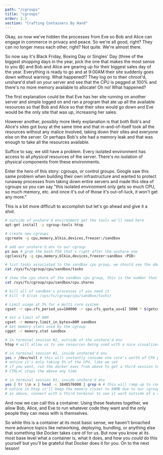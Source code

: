 ```yaml
---
path: "/cgroups"
title: "cgroups"
order: 2.3
section: "Crafting Containers By Hand"
---
```


Okay, so now we've hidden the processes from Eve so Bob and Alice can engage in commerce in privacy and peace. So we're all good, right? They can no longer mess each other, right? Not quite. We're almost there.

So now say it's Black Friday, Boxing Day or Singles' Day (three of the biggest shopping days in the year, pick the one that makes the most sense to you 😄) and Bob and Alice are gearing up for their biggest sales day of the year. Everything is ready to go and at 9:00AM their site suddenly goes down without warning. What happened!? They log on to their chroot'd, unshare'd shell on your server and see that the CPU is pegged at 100% and there's no more memory available to allocate! Oh no! What happened?

The first explanation could be that Eve has her site running on another server and simple logged on and ran a program that ate up all the available resources so that Bob and Alice so that their sites would go down and Eve would be the only site that was up, increasing her sales.

However another, possibly more likely explanation is that both Bob's and Alice's sites got busy at the same time and that in-and-of-itself took all the resources without any malice involved, taking down their sites and everyone else on the server. Or perhaps Bob's site had a memory leak and that was enough to take all the resources available.

Suffice to say, we still have a problem. Every isolated environment has access to all _physical_ resources of the server. There's no isolation of physical components from these environments.

Enter the hero of this story: cgroups, or control groups. Google saw this same problem when building their own infrastructure and wanted to protect runaway processes from taking down entire servers and made this idea of cgroups so you can say "this isolated environment only gets so much CPU, so much memory, etc. and once it's out of those it's out-of-luck, it won't get any more."

This is a bit more difficult to accomplish but let's go ahead and give it a shot.

```bash
# outside of unshare'd environment get the tools we'll need here
apt-get install -y cgroup-tools htop

# create new cgroups
cgcreate -g cpu,memory,blkio,devices,freezer:/sandbox

# add our unshare'd env to our cgroup
ps aux # grab the bash PID that's right after the unshare one
cgclassify -g cpu,memory,blkio,devices,freezer:sandbox <PID>

# list tasks associated to the sandbox cpu group, we should see the above PID
cat /sys/fs/cgroup/cpu/sandbox/tasks

# show the cpu share of the sandbox cpu group, this is the number that determines priority between competing resources, higher is is higher priority
cat /sys/fs/cgroup/cpu/sandbox/cpu.shares

# kill all of sandbox's processes if you need it
# kill -9 $(cat /sys/fs/cgroup/cpu/sandbox/tasks)

# Limit usage at 5% for a multi core system
cgset -r cpu.cfs_period_us=100000 -r cpu.cfs_quota_us=$[ 5000 * $(getconf _NPROCESSORS_ONLN) ] sandbox

# Set a limit of 80M
cgset -r memory.limit_in_bytes=80M sandbox
# Get memory stats used by the cgroup
cgget -r memory.stat sandbox

# in terminal session #2, outside of the unshare'd env
htop # will allow us to see resources being used with a nice visualizer

# in terminal session #1, inside unshared'd env
yes > /dev/null # this will instantly consume one core's worth of CPU power
# notice it's only taking 5% of the CPU, like we set
# if you want, run the docker exec from above to get a third session to see the above command take 100% of the available resources
# CTRL+C stops the above any time

# in terminal session #1, inside unshare'd env
yes | tr \\n x | head -c 1048576000 | grep n # this will ramp up to consume ~1GB of RAM
# notice in htop it'll keep the memory closer to 80MB due to our cgroup
# as above, connect with a third terminal to see it work outside of a cgroup
```

And now we can call this a container. Using these features together, we allow Bob, Alice, and Eve to run whatever code they want and the only people they can mess with is themselves.

So while this is a container at its most basic sense, we haven't broached more advance topics like networking, deploying, bundling, or anything else that something like Docker takes care of for us. But now you know at its most base level what a container is, what it does, and how you _could_ do this yourself but you'll be grateful that Docker does it for you. On to the next lesson!
